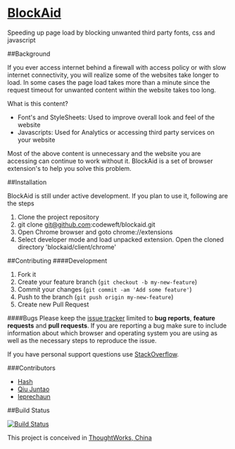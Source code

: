 [BlockAid](http://codeweft.com/blockaid)
========
Speeding up page load by blocking unwanted third party fonts, css and javascript

##Background

If you ever access internet behind a firewall with access policy or with slow internet connectivity, you will realize some of the websites take longer to load. In some cases the page load takes more than a minute since the request timeout for unwanted content within the website takes too long.

What is this content?

* Font's and StyleSheets: Used to improve overall look and feel of the website
* Javascripts: Used for Analytics or accessing third party services on your website

Most of the above content is unnecessary and the website you are accessing can continue to work without it. BlockAid is a set of browser extension's to help you solve this problem.

##Installation

BlockAid is still under active development. If you plan to use it, following are the steps

1. Clone the project repository
2. git clone git@github.com:codeweft/blockaid.git
3. Open Chrome browser and goto chrome://extensions
4. Select developer mode and load unpacked extension. Open the cloned directory 'blockaid/client/chrome'

##Contributing
####Development
1. Fork it
2. Create your feature branch (`git checkout -b my-new-feature`)
3. Commit your changes (`git commit -am 'Add some feature'`)
4. Push to the branch (`git push origin my-new-feature`)
5. Create new Pull Request

####Bugs
Please keep the [issue tracker](http://github.com/codeweft/blockaid/issues) limited to **bug reports**, **feature requests** and **pull requests**. If you are reporting a bug make sure to include information about which browser and operating system you are using as well as the necessary steps to reproduce the issue.

If you have personal support questions use [StackOverflow](http://stackoverflow.com/questions/tagged/blockaid).

###Contributors
* [Hash](https://github.com/codeweft)
* [Qiu Juntao](https://github.com/abruzzi)
* [leprechaun](https://github.com/leprechaun)

##Build Status

[![Build Status](https://snap-ci.com/codeweft/blockaid/branch/master/build_image)](https://snap-ci.com/codeweft/blockaid/branch/master)

This project is conceived in [ThoughtWorks, China](https://thoughtworks.com/)
